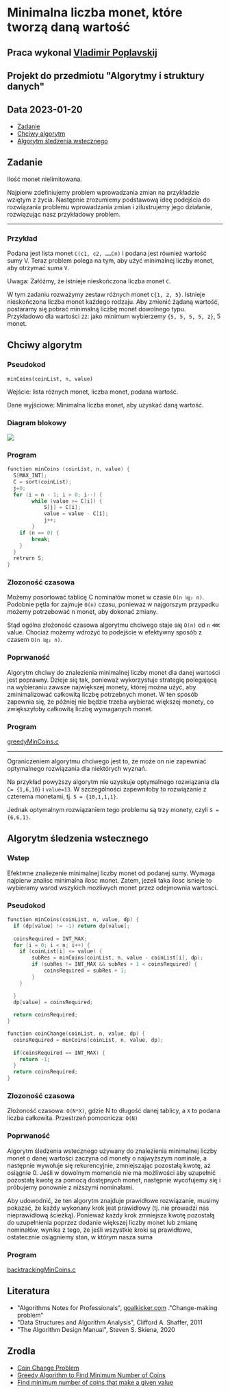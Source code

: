 # Minimalna liczba monet, które tworzą daną wartość

## Praca wykonal [Vladimir Poplavskij](https://github.com/wirtaw/)

## Projekt do przedmiotu "Algorytmy i struktury danych"

## Data 2023-01-20

- [Zadanie](#zadanie)
- [Chciwy algorytm](#chciwy)
- [Algorytm śledzenia wstecznego](#algorytm)

## Zadanie 

Ilość monet nielimitowana.

Najpierw zdefiniujemy problem wprowadzania zmian na przykładzie wziętym z życia. Następnie zrozumiemy podstawową ideę podejścia do rozwiązania problemu wprowadzania zmian i zilustrujemy jego działanie, rozwiązując nasz przykładowy problem.

---
### Przykład

Podana jest lista monet `C(c1, c2, ……Cn)` i podana jest również wartość sumy V. Teraz problem polega na tym, aby użyć minimalnej liczby monet, aby otrzymać suma `V`.

Uwaga: Załóżmy, że istnieje nieskończona liczba monet `C`.

W tym zadaniu rozważymy zestaw różnych monet `C{1, 2, 5}`. Istnieje nieskończona liczba monet każdego rodzaju. Aby zmienić żądaną wartość, postaramy się pobrać minimalną liczbę monet dowolnego typu. Przykładowo dla wartości `22`: jako minimum wybierzemy `{5, 5, 5, 5, 2}`, 5 monet.

## Chciwy algorytm

### Pseudokod

`minCoins(coinList, n, value)`

Wejście: lista różnych monet, liczba monet, podana wartość.

Dane wyjściowe: Minimalna liczba monet, aby uzyskać daną wartość.

### Diagram blokowy

![](https://kroki.io/mermaid/svg/eNptkMEKwjAQRO9-xRwVVPoBKtjqQRA9KF60h2g2baEmskn1YP1308SDgnvbYebtJAWLW4n9ogc_8-NB1A0NkZlK15V1Q2ya65l4qzrF5hiNZu3OsMPF72vvaJH2d1TTJUoWis0VZVWQdYMATbsQsmdAQ5qHLlhIglEhgXunj3HSmEv5JYHJNrVD1wOvgMrC_ZVCZM2-3C2yf5bpFEmL5ZHJNax_kI_KlbFz_h-eQGgJwfR5mT8Vgr5pyMaWk-j3__AGn8lqvA)

### Program

```c
function minCoins (coinList, n, value) {
  S[MAX_INT];
  C = sort(coinList);
  j=0;
  for (i = n - 1; i > 0; i--) {
        while (value >= C[i]) {
	        S[j] = C[i];
	        value = value - C[i];
            j++;	
        }
    if (n == 0) {
	    break;
    }
  }
  retrurn S;
}

```

### Zlozoność czasowa

Możemy posortować tablicę C nominałów monet w czasie `O(n ㏒₂ n)`. Podobnie pętla for zajmuje `O(n)` czasu, ponieważ w najgorszym przypadku możemy potrzebować n monet, aby dokonać zmiany.

Stąd ogólna złożoność czasowa algorytmu chciwego staje się `O(n)` od `n` ⋘ value. Chociaż możemy wdrożyć to podejście w efektywny sposób z czasem `O(n ㏒₂ n)`.


### Poprwaność

Algorytm chciwy do znalezienia minimalnej liczby monet dla danej wartości jest poprawny. Dzieje się tak, ponieważ wykorzystuje strategię polegającą na wybieraniu zawsze największej monety, której można użyć, aby zminimalizować całkowitą liczbę potrzebnych monet. W ten sposób zapewnia się, że później nie będzie trzeba wybierać większej monety, co zwiększyłoby całkowitą liczbę wymaganych monet.


### Program

[greedyMinCoins.c](./greedyMinCoins.c)

--- 
Ograniczeniem algorytmu chciwego jest to, że może on nie zapewniać optymalnego rozwiązania dla niektórych wyznań.

Na przykład powyższy algorytm nie uzyskuje optymalnego rozwiązania dla `C= {1,6,10}` i `value=13`. W szczególności zapewniłoby to rozwiązanie z czterema monetami, tj. `S = {10,1,1,1}`.

Jednak optymalnym rozwiązaniem tego problemu są trzy monety, czyli `S = {6,6,1}`.


## Algorytm śledzenia wstecznego

### Wstep

Efektwne znaliezenie minimalnej liczby monet od podanej sumy. Wymaga najpierw znalisc minimalna ilosc monet. 
Zatem, jezeli taka ilosc isnieje to wybieramy wsrod wszykich mozliwych monet przez odejmownia wartosci.

### Pseudokod

```c
function minCoins(coinList, n, value, dp) {
  if (dp[value] != -1) return dp[value];
  
  coinsRequired = INT_MAX;	
  for (i = 0; i < n; i++) {
    if (coinList[i] <= value) {
        subRes = minCoins(coinList, n, value - coinList[i], dp);
        if (subRes != INT_MAX && subRes + 1 < coinsRequired) {
            coinsRequired = subRes + 1;
        }
    }

  }
  dp[value] = coinsRequired;
	
  return coinsRequired;
}

function coinChange(coinList, n, value, dp) {
  coinsRequired = minCoins(coinList, n, value, dp);
  
  if(coinsRequired == INT_MAX) {
	return -1;
  }	
  return coinsRequired;
}
```

### Zlozoność czasowa

Złożoność czasowa: `O(N*X)`, gdzie N to długość danej tablicy, a `X` to podana liczba całkowita.
Przestrzeń pomocnicza: `O(N)`


### Poprwaność

Algorytm śledzenia wstecznego używany do znalezienia minimalnej liczby monet o danej wartości zaczyna od monety o najwyższym nominale, a następnie wywołuje się rekurencyjnie, zmniejszając pozostałą kwotę, aż osiągnie 0. Jeśli w dowolnym momencie nie ma możliwości aby uzupełnić pozostałą kwotę za pomocą dostępnych monet, następnie wycofujemy się i próbujemy ponownie z niższymi nominałami.

Aby udowodnić, że ten algorytm znajduje prawidłowe rozwiązanie, musimy pokazać, że każdy wykonany krok jest prawidłowy (tj. nie prowadzi nas nieprawidłową ścieżką). Ponieważ każdy krok zmniejsza kwotę pozostałą do uzupełnienia poprzez dodanie większej liczby monet lub zmianę nominałów, wynika z tego, że jeśli wszystkie kroki są prawidłowe, ostatecznie osiągniemy stan, w którym nasza suma

### Program

[backtrackingMinCoins.c](./backtrackingMinCoins.c)

## Literatura

 - "Algorithms Notes for Professionals", [goalkicker.com](https://goalkicker.com/AlgorithmsBook) ."Change-making problem" 
 - "Data Structures and Algorithm Analysis", Clifford A. Shaffer, 2011
 - "The Algorithm Design Manual", Steven S. Skiena, 2020


## Zrodla

- [Coin Change Problem](https://www.scaler.com/topics/coin-change-problem/)
- [Greedy Algorithm to Find Minimum Number of Coins](https://www.baeldung.com/cs/min-number-of-coins-algorithm)
- [Find minimum number of coins that make a given value](https://www.geeksforgeeks.org/find-minimum-number-of-coins-that-make-a-change/)
